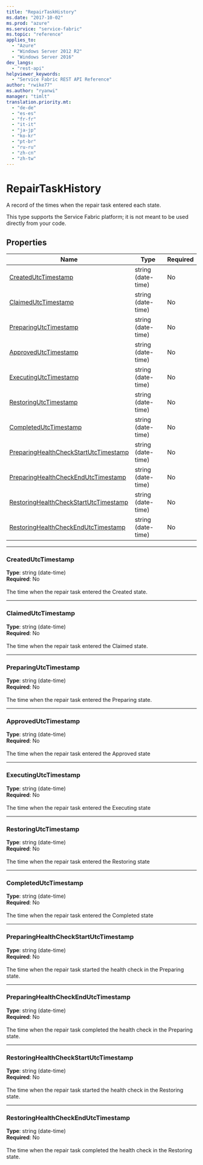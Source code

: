 ```yaml
---
title: "RepairTaskHistory"
ms.date: "2017-10-02"
ms.prod: "azure"
ms.service: "service-fabric"
ms.topic: "reference"
applies_to: 
  - "Azure"
  - "Windows Server 2012 R2"
  - "Windows Server 2016"
dev_langs: 
  - "rest-api"
helpviewer_keywords: 
  - "Service Fabric REST API Reference"
author: "rwike77"
ms.author: "ryanwi"
manager: "timlt"
translation.priority.mt: 
  - "de-de"
  - "es-es"
  - "fr-fr"
  - "it-it"
  - "ja-jp"
  - "ko-kr"
  - "pt-br"
  - "ru-ru"
  - "zh-cn"
  - "zh-tw"
---
```

# RepairTaskHistory

A record of the times when the repair task entered each state.

This type supports the Service Fabric platform; it is not meant to be used directly from your code.


## Properties
| Name | Type | Required |
| --- | --- | --- |
| [CreatedUtcTimestamp](#createdutctimestamp) | string (date-time) | No |
| [ClaimedUtcTimestamp](#claimedutctimestamp) | string (date-time) | No |
| [PreparingUtcTimestamp](#preparingutctimestamp) | string (date-time) | No |
| [ApprovedUtcTimestamp](#approvedutctimestamp) | string (date-time) | No |
| [ExecutingUtcTimestamp](#executingutctimestamp) | string (date-time) | No |
| [RestoringUtcTimestamp](#restoringutctimestamp) | string (date-time) | No |
| [CompletedUtcTimestamp](#completedutctimestamp) | string (date-time) | No |
| [PreparingHealthCheckStartUtcTimestamp](#preparinghealthcheckstartutctimestamp) | string (date-time) | No |
| [PreparingHealthCheckEndUtcTimestamp](#preparinghealthcheckendutctimestamp) | string (date-time) | No |
| [RestoringHealthCheckStartUtcTimestamp](#restoringhealthcheckstartutctimestamp) | string (date-time) | No |
| [RestoringHealthCheckEndUtcTimestamp](#restoringhealthcheckendutctimestamp) | string (date-time) | No |

____
### CreatedUtcTimestamp
__Type__: string (date-time) <br/>
__Required__: No<br/>
<br/>
The time when the repair task entered the Created state.

____
### ClaimedUtcTimestamp
__Type__: string (date-time) <br/>
__Required__: No<br/>
<br/>
The time when the repair task entered the Claimed state.

____
### PreparingUtcTimestamp
__Type__: string (date-time) <br/>
__Required__: No<br/>
<br/>
The time when the repair task entered the Preparing state.

____
### ApprovedUtcTimestamp
__Type__: string (date-time) <br/>
__Required__: No<br/>
<br/>
The time when the repair task entered the Approved state

____
### ExecutingUtcTimestamp
__Type__: string (date-time) <br/>
__Required__: No<br/>
<br/>
The time when the repair task entered the Executing state

____
### RestoringUtcTimestamp
__Type__: string (date-time) <br/>
__Required__: No<br/>
<br/>
The time when the repair task entered the Restoring state

____
### CompletedUtcTimestamp
__Type__: string (date-time) <br/>
__Required__: No<br/>
<br/>
The time when the repair task entered the Completed state

____
### PreparingHealthCheckStartUtcTimestamp
__Type__: string (date-time) <br/>
__Required__: No<br/>
<br/>
The time when the repair task started the health check in the Preparing state.

____
### PreparingHealthCheckEndUtcTimestamp
__Type__: string (date-time) <br/>
__Required__: No<br/>
<br/>
The time when the repair task completed the health check in the Preparing state.

____
### RestoringHealthCheckStartUtcTimestamp
__Type__: string (date-time) <br/>
__Required__: No<br/>
<br/>
The time when the repair task started the health check in the Restoring state.

____
### RestoringHealthCheckEndUtcTimestamp
__Type__: string (date-time) <br/>
__Required__: No<br/>
<br/>
The time when the repair task completed the health check in the Restoring state.
